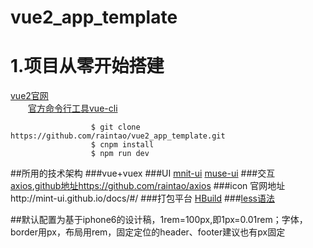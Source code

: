 # vue2_app_template

# 1.项目从零开始搭建

  [vue2官网](https://cn.vuejs.org/v2/guide/ "vuejs官网")   
&emsp;&emsp;[官方命令行工具vue-cli](https://github.com/vuejs/vue-cli)   

                      $ git clone https://github.com/raintao/vue2_app_template.git
                      $ cnpm install
                      $ npm run dev   

##所用的技术架构
###vue+vuex
###UI [mnit-ui](http://mint-ui.github.io/docs/#/)   [muse-ui](http://www.muse-ui.org/#/usage)
###交互 [axios](https://www.awesomes.cn/repo/mzabriskie/axios),[github地址](https://github.com/raintao/axios)https://github.com/raintao/axios
###icon 官网地址http://mint-ui.github.io/docs/#/
###打包平台 [HBuild](http://www.html5plus.org/doc/h5p.html)
###[less语法](http://less.bootcss.com/)

##默认配置为基于iphone6的设计稿，1rem=100px,即1px=0.01rem；字体，border用px，布局用rem，固定定位的header、footer建议也有px固定
